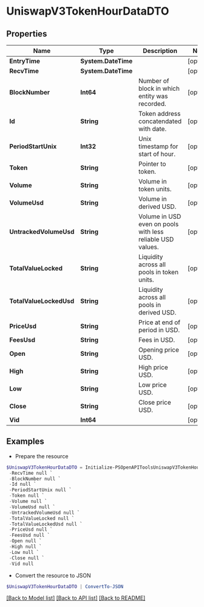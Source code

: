 # UniswapV3TokenHourDataDTO
## Properties

Name | Type | Description | Notes
------------ | ------------- | ------------- | -------------
**EntryTime** | **System.DateTime** |  | [optional] 
**RecvTime** | **System.DateTime** |  | [optional] 
**BlockNumber** | **Int64** | Number of block in which entity was recorded. | [optional] 
**Id** | **String** | Token address concatendated with date. | [optional] 
**PeriodStartUnix** | **Int32** | Unix timestamp for start of hour. | [optional] 
**Token** | **String** | Pointer to token. | [optional] 
**Volume** | **String** | Volume in token units. | [optional] 
**VolumeUsd** | **String** | Volume in derived USD. | [optional] 
**UntrackedVolumeUsd** | **String** | Volume in USD even on pools with less reliable USD values. | [optional] 
**TotalValueLocked** | **String** | Liquidity across all pools in token units. | [optional] 
**TotalValueLockedUsd** | **String** | Liquidity across all pools in derived USD. | [optional] 
**PriceUsd** | **String** | Price at end of period in USD. | [optional] 
**FeesUsd** | **String** | Fees in USD. | [optional] 
**Open** | **String** | Opening price USD. | [optional] 
**High** | **String** | High price USD. | [optional] 
**Low** | **String** | Low price USD. | [optional] 
**Close** | **String** | Close price USD. | [optional] 
**Vid** | **Int64** |  | [optional] 

## Examples

- Prepare the resource
```powershell
$UniswapV3TokenHourDataDTO = Initialize-PSOpenAPIToolsUniswapV3TokenHourDataDTO  -EntryTime null `
 -RecvTime null `
 -BlockNumber null `
 -Id null `
 -PeriodStartUnix null `
 -Token null `
 -Volume null `
 -VolumeUsd null `
 -UntrackedVolumeUsd null `
 -TotalValueLocked null `
 -TotalValueLockedUsd null `
 -PriceUsd null `
 -FeesUsd null `
 -Open null `
 -High null `
 -Low null `
 -Close null `
 -Vid null
```

- Convert the resource to JSON
```powershell
$UniswapV3TokenHourDataDTO | ConvertTo-JSON
```

[[Back to Model list]](../README.md#documentation-for-models) [[Back to API list]](../README.md#documentation-for-api-endpoints) [[Back to README]](../README.md)

